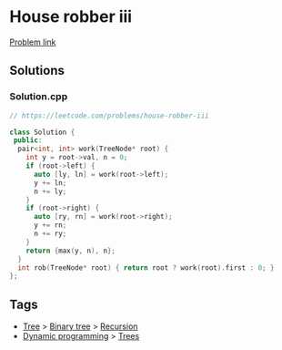 # House robber iii

[Problem link](https://leetcode.com/problems/house-robber-iii)

## Solutions


### Solution.cpp
```cpp
// https://leetcode.com/problems/house-robber-iii

class Solution {
 public:
  pair<int, int> work(TreeNode* root) {
    int y = root->val, n = 0;
    if (root->left) {
      auto [ly, ln] = work(root->left);
      y += ln;
      n += ly;
    }
    if (root->right) {
      auto [ry, rn] = work(root->right);
      y += rn;
      n += ry;
    }
    return {max(y, n), n};
  }
  int rob(TreeNode* root) { return root ? work(root).first : 0; }
};
```
## Tags

* [Tree](/Collections/tree.md#tree) > [Binary tree](/Collections/tree.md#binary-tree) > [Recursion](/Collections/tree.md#recursion)
* [Dynamic programming](/Collections/dynamic-programming.md#dynamic-programming) > [Trees](/Collections/dynamic-programming.md#trees)
